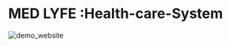 # MED LYFE :Health-care-System
![demo_website](https://user-images.githubusercontent.com/68324982/109615209-a7a75800-7b59-11eb-8cfd-38aefdcc27e2.gif)
